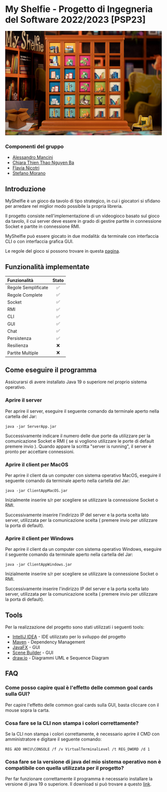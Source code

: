 # My Shelfie - Progetto di Ingegneria del Software 2022/2023 [PSP23]
 ![alt text](./src/main/resources/Graphics/piccola.jpg) 
### Componenti del gruppo
* [Alessandro Mancini](https://github.com/alemancio5)
* [Chiara Thien Thao Nguyen Ba](https://github.com/chiaranb)
* [Flavia Nicotri](https://github.com/flanico)
* [Stefano Morano](https://github.com/stefano-morano)

## Introduzione
MyShelfie è un gioco da tavolo di tipo strategico, in cui i giocatori si sfidano per arredare nel miglior modo possibile la propria libreria.

Il progetto consiste nell'implementazione di un videogioco basato sul gioco da tavolo, il cui server deve essere in grado di gestire partite in connessione Socket e partite in connessione RMI.

MyShelfie può essere giocato in due modalità: da terminale con interfaccia CLI o con interfaccia grafica GUI.

Le regole del gioco si possono trovare in questa [pagina](https://www.craniocreations.it/prodotto/my-shelfie). 

## Funzionalità implementate
| Funzionalità        | Stato |
|:--------------------|:-----:|
| Regole Semplificate |   ✅   |
| Regole Complete     |   ✅   |
| Socket              |   ✅   |
| RMI                 |   ✅   |
| CLI                 |   ✅   |
| GUI                 |   ✅   |
| Chat                |   ✅   |
| Persistenza         |   ✅   |
| Resilienza          |   ❌   |
| Partite Multiple    |   ❌   |

## Come eseguire il programma
Assicurarsi di avere installato Java 19 o superiore nel proprio sistema operativo.

### Aprire il server
Per aprire il server, eseguire il seguente comando da terminale aperto nella cartella del Jar:

```java -jar ServerApp.jar```

Successivamente indicare il numero delle due porte da utilizzare per la comunicazione Socket e RMI ( se si vogliono utilizzare le porte di default premere invio ). 
Quando appare la scritta "server is running", il server è pronto per accettare connessioni.

### Aprire il client per MacOS
Per aprire il client da un computer con sistema operativo MacOS, eseguire il seguente comando da terminale aperto nella cartella del Jar:

```java -jar ClientAppMacOS.jar```

Inizialmente inserire s/r per scegliere se utilizzare la connessione Socket o RMI.

Successivamente inserire l'indirizzo IP del server e la porta scelta lato server, utilizzata per la comunicazione scelta ( premere invio per utilizzare la porta di default).

### Aprire il client per Windows
Per aprire il client da un computer con sistema operativo Windows, eseguire il seguente comando da terminale aperto nella cartella del Jar:

```java -jar ClientAppWindows.jar```

Inizialmente inserire s/r per scegliere se utilizzare la connessione Socket o RMI.

Successivamente inserire l'indirizzo IP del server e la porta scelta lato server, utilizzata per la comunicazione scelta ( premere invio per utilizzare la porta di default).

## Tools
Per la realizzazione del progetto sono stati utilizzati i seguenti tools:
* [IntelliJ IDEA](https://www.jetbrains.com/idea/) - IDE utilizzato per lo sviluppo del progetto
* [Maven](https://maven.apache.org/) - Dependency Management
* [JavaFX](https://openjfx.io/) - GUI 
* [Scene Builder](https://gluonhq.com/products/scene-builder/) - GUI 
* [draw.io](https://app.diagrams.net/) - Diagrammi UML e Sequence Diagram

## FAQ
### Come posso capire qual è l'effetto delle common goal cards sulla GUI?
Per capire l'effetto delle common goal cards sulla GUI, basta cliccare con il mouse sopra la carta.
### Cosa fare se la CLI non stampa i colori correttamente?
Se la CLI non stampa i colori correttamente, è necessario aprire il CMD con amministratore e digitare il seguente comando:

```REG ADD HKCU\CONSOLE /f /v VirtualTerminalLevel /t REG_DWORD /d 1```
### Cosa fare se la versione di java del mio sistema operativo non è compatibile con quella utilizzata per il progetto?
Per far funzionare correttamente il programma è necessario installare la versione di java 19 o superiore.
Il download si può trovare a questo [link](https://www.java.com/it/download/manual.jsp).